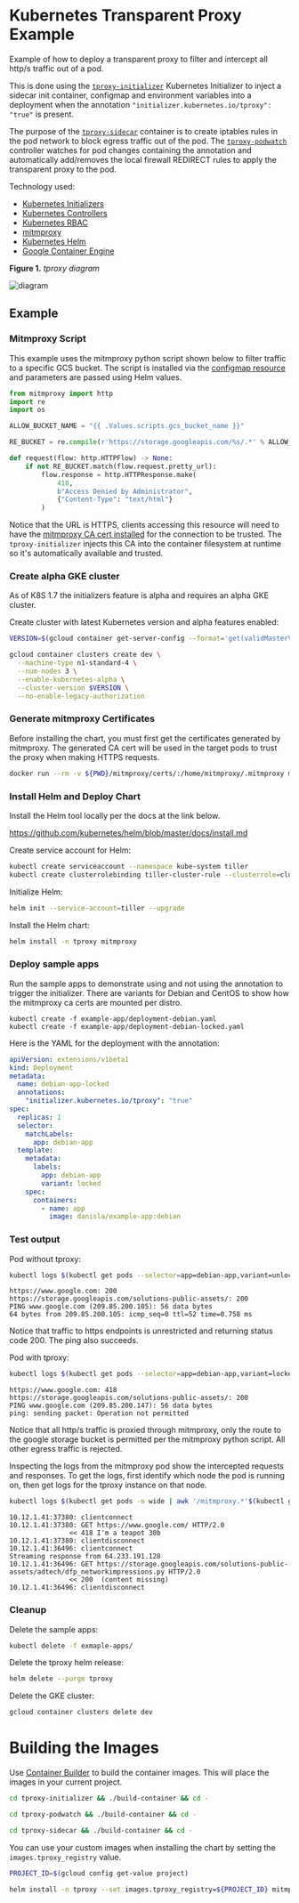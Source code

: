 # Kubernetes Transparent Proxy Example

Example of how to deploy a transparent proxy to filter and intercept all http/s traffic out of a pod.

This is done using the [`tproxy-initializer`](./tproxy-initializer) Kubernetes Initializer to inject a sidecar init container, configmap and environment variables into a deployment when the annotation `"initializer.kubernetes.io/tproxy": "true"` is present. 

The purpose of the [`tproxy-sidecar`](./tproxy-sidecar) container is to create iptables rules in the pod network to block egress traffic out of the pod. The [`tproxy-podwatch`](./tproxy-podwatch) controller watches for pod changes containing the annotation and automatically add/removes the local firewall REDIRECT rules to apply the transparent proxy to the pod.

Technology used:

- [Kubernetes Initializers](https://kubernetes.io/docs/admin/extensible-admission-controllers/#what-are-initializers)
- [Kubernetes Controllers](https://github.com/kubernetes/community/blob/master/contributors/devel/controllers.md)
- [Kubernetes RBAC](https://kubernetes.io/docs/admin/authorization/rbac/)
- [mitmproxy](https://mitmproxy.org/)
- [Kubernetes Helm](https://github.com/kubernetes/helm)
- [Google Container Engine](https://cloud.google.com/container-engine/)

**Figure 1.** *tproxy diagram*

![diagram](./diagram.png)

## Example

### Mitmproxy Script

This example uses the mitmproxy python script shown below to filter traffic to a specific GCS bucket. The script is installed via the [configmap resource](./mitmpoxy/templates/configmap-mitmproxy.yaml) and parameters are passed using Helm values.

```python
from mitmproxy import http
import re
import os

ALLOW_BUCKET_NAME = "{{ .Values.scripts.gcs_bucket_name }}"

RE_BUCKET = re.compile(r'https://storage.googleapis.com/%s/.*' % ALLOW_BUCKET_NAME)

def request(flow: http.HTTPFlow) -> None:
    if not RE_BUCKET.match(flow.request.pretty_url):
        flow.response = http.HTTPResponse.make(
            418,
            b"Access Denied by Administrator",
            {"Content-Type": "text/html"}
        )
```

Notice that the URL is HTTPS, clients accessing this resource will need to have the [mitmproxy CA cert installed](http://docs.mitmproxy.org/en/stable/certinstall.html) for the connection to be trusted. The `tproxy-initializer` injects this CA into the container filesystem at runtime so it's automatically available and trusted.

### Create alpha GKE cluster

As of K8S 1.7 the initializers feature is alpha and requires an alpha GKE cluster.

Create cluster with latest Kubernetes version and alpha features enabled:

```sh
VERSION=$(gcloud container get-server-config --format='get(validMasterVersions[0])')

gcloud container clusters create dev \
  --machine-type n1-standard-4 \
  --num-nodes 3 \
  --enable-kubernetes-alpha \
  --cluster-version $VERSION \
  --no-enable-legacy-authorization
```

### Generate mitmproxy Certificates
Before installing the chart, you must first get the certificates generated by mitmproxy. The generated CA cert will be used in the target pods to trust the proxy when making HTTPS requests.

```sh
docker run --rm -v ${PWD}/mitmproxy/certs/:/home/mitmproxy/.mitmproxy mitmproxy/mitmproxy >/dev/null 2>&1
```

### Install Helm and Deploy Chart

Install the Helm tool locally per the docs at the link below.

https://github.com/kubernetes/helm/blob/master/docs/install.md

Create service account for Helm:

```sh
kubectl create serviceaccount --namespace kube-system tiller
kubectl create clusterrolebinding tiller-cluster-rule --clusterrole=cluster-admin --serviceaccount=kube-system:tiller
```

Initialize Helm:

```sh
helm init --service-account=tiller --upgrade
```

Install the Helm chart:

```sh
helm install -n tproxy mitmproxy
```

### Deploy sample apps

Run the sample apps to demonstrate using and not using the annotation to trigger the initializer. There are variants for Debian and CentOS to show how the mitmproxy ca certs are mounted per distro.

```
kubectl create -f example-app/deployment-debian.yaml
kubectl create -f example-app/deployment-debian-locked.yaml
```

Here is the YAML for the deployment with the annotation:

```yaml
apiVersion: extensions/v1beta1
kind: Deployment
metadata:
  name: debian-app-locked
  annotations:
    "initializer.kubernetes.io/tproxy": "true"
spec:
  replicas: 1
  selector:
    matchLabels:
      app: debian-app
  template:
    metadata:
      labels:
        app: debian-app
        variant: locked
    spec:
      containers:
        - name: app
          image: danisla/example-app:debian
```

### Test output

Pod without tproxy:

```sh
kubectl logs $(kubectl get pods --selector=app=debian-app,variant=unlocked -o=jsonpath={.items..metadata.name})
```

```
https://www.google.com: 200
https://storage.googleapis.com/solutions-public-assets/: 200
PING www.google.com (209.85.200.105): 56 data bytes
64 bytes from 209.85.200.105: icmp_seq=0 ttl=52 time=0.758 ms
```

Notice that traffic to https endpoints is unrestricted and returning status code 200. The ping also succeeds.

Pod with tproxy:

```sh
kubectl logs $(kubectl get pods --selector=app=debian-app,variant=locked -o=jsonpath={.items..metadata.name})
```

```
https://www.google.com: 418
https://storage.googleapis.com/solutions-public-assets/: 200
PING www.google.com (209.85.200.147): 56 data bytes
ping: sending packet: Operation not permitted
```

Notice that all http/s traffic is proxied through mitmproxy, only the route to the google storage bucket is permitted per the mitmproxy python script. All other egress traffic is rejected.

Inspecting the logs from the mitmproxy pod show the intercepted requests and responses. To get the logs, first identify which node the pod is running on, then get logs for the tproxy instance on that node.

```sh
kubectl logs $(kubectl get pods -o wide | awk '/mitmproxy.*'$(kubectl get pods --selector=app=debian-app,variant=locked -o=jsonpath={.items..spec.nodeName})'/ {print $1}') -c mitmproxy-tproxy-mode
```

```
10.12.1.41:37380: clientconnect
10.12.1.41:37380: GET https://www.google.com/ HTTP/2.0
               << 418 I'm a teapot 30b
10.12.1.41:37380: clientdisconnect
10.12.1.41:36496: clientconnect
Streaming response from 64.233.191.128
10.12.1.41:36496: GET https://storage.googleapis.com/solutions-public-assets/adtech/dfp_networkimpressions.py HTTP/2.0
               << 200  (content missing)
10.12.1.41:36496: clientdisconnect
```

### Cleanup

Delete the sample apps:

```sh
kubectl delete -f exmaple-apps/
```

Delete the tproxy helm release:

```sh
helm delete --purge tproxy
```

Delete the GKE cluster:

```sh
gcloud container clusters delete dev
```

# Building the Images

Use [Container Builder](https://cloud.google.com/container-builder/docs/) to build the container images. This will place the images in your current project.

```sh
cd tproxy-initializer && ./build-container && cd -

cd tproxy-podwatch && ./build-container && cd -

cd tproxy-sidecar && ./build-container && cd -
```

You can use your custom images when installing the chart by setting the `images.tproxy_registry` value.

```sh
PROJECT_ID=$(gcloud config get-value project)

helm install -n tproxy --set images.tproxy_registry=${PROJECT_ID} mitmproxy
```